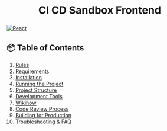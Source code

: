 <h1 align="center">
  CI CD Sandbox Frontend
</h1>
<h3 align="center"></h3>

[![React](https://img.shields.io/badge/react-17.0.1-lightgrey.svg)](https://github.com/facebook/react)

## 📦 Table of Contents

1.  [Rules](#📜-rules)
2.  [Requirements](#-requirements)
3.  [Installation](#-installation)
4.  [Running the Project](#-running-the-project)
5.  [Project Structure](#-project-structure)
6.  [Development Tools](#-development-tools)
7.  [Wikihow](#-wikihow)
8.  [Code Review Process](#-code-review-process)
9.  [Building for Production](#-building-for-production)
10. [Troubleshooting & FAQ](#-troubleshooting-&-faq)